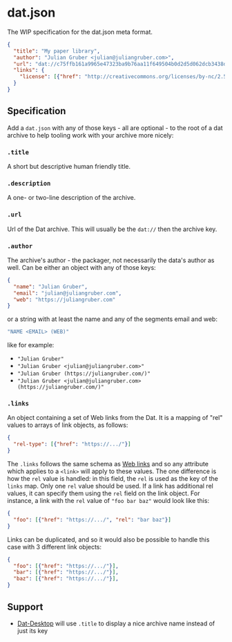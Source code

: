 # dat.json

The WIP specification for the dat.json meta format.

```json
{
  "title": "My paper library",
  "author": "Julian Gruber <julian@juliangruber.com>",
  "url": "dat://c75ffb161a9965e47323ba9b76aa11f649504b0d2d5d062dcb3438d5aeadc187",
  "links": {
    "license": [{"href": "http://creativecommons.org/licenses/by-nc/2.5/", "title": "CC BY-NC 2.5"}]
  }
}
```

## Specification

Add a `dat.json` with any of those keys - all are optional - to the root of a dat archive to help tooling work with your archive more nicely:

### `.title`

A short but descriptive human friendly title.

### `.description`

A one- or two-line description of the archive.

### `.url`

Url of the Dat archive. This will usually be the `dat://` then the archive key.

### `.author`

The archive's author - the packager, not necessarily the data's author as well. Can be either an object with any of those keys:

```json
{
  "name": "Julian Gruber",
  "email": "julian@juliangruber.com",
  "web": "https://juliangruber.com"
}
```

or a string with at least the name and any of the segments email and web:

```js
"NAME <EMAIL> (WEB)"
```

like for example:

- `"Julian Gruber"`
- `"Julian Gruber <julian@juliangruber.com>"`
- `"Julian Gruber (https://juliangruber.com/)"`
- `"Julian Gruber <julian@juliangruber.com> (https://juliangruber.com/)"`

### `.links`

An object containing a set of Web links from the Dat. It is a mapping of "rel" values to arrays of link objects, as follows:

```json
{
  "rel-type": [{"href": "https://.../"}]
}
```

The `.links` follows the same schema as [Web links](https://www.w3.org/TR/html5/document-metadata.html#the-link-element) and so any attribute which applies to a `<link>` will apply to these values. The one difference is how the `rel` value is handled: in this field, the `rel` is used as the key of the `links` map. Only one `rel` value should be used. If a link has additional rel values, it can specify them using the `rel` field on the link object. For instance, a link with the `rel` value of `"foo bar baz"` would look like this:

```json
{
  "foo": [{"href": "https://.../", "rel": "bar baz"}]
}
```

Links can be duplicated, and so it would also be possible to handle this case with 3 different link objects:

```json
{
  "foo": [{"href": "https://.../"}],
  "bar": [{"href": "https://.../"}],
  "baz": [{"href": "https://.../"}],
}
```

## Support

- [Dat-Desktop](https://github.com/juliangruber/dat-desktop) will use `.title` to display a nice archive name instead of just its key
